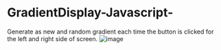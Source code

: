 # GradientDisplay-Javascript-
Generate as new and random gradient each time the button is clicked  for the left and right side of screen.
![image](https://github.com/user-attachments/assets/b1aa517b-621b-449c-a506-27a7fdcf2b3a)
